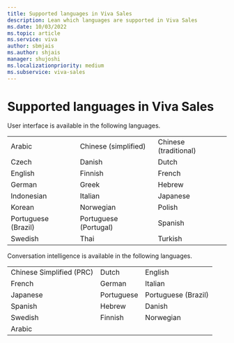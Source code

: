 ```yaml
---
title: Supported languages in Viva Sales
description: Lean which languages are supported in Viva Sales
ms.date: 10/03/2022
ms.topic: article
ms.service: viva
author: sbmjais
ms.author: shjais
manager: shujoshi
ms.localizationpriority: medium
ms.subservice: viva-sales
---
```


# Supported languages in Viva Sales

User interface is available in the following languages.

||||
|------------------------------|--------------------------------|--------------------------------|
|     Arabic                   |     Chinese   (simplified)     |     Chinese   (traditional)    |
|     Czech                    |     Danish                     |     Dutch                      |
|     English                  |     Finnish                    |     French                     |
|     German                   |     Greek                      |     Hebrew                     |
|     Indonesian               |     Italian                    |     Japanese                   |
|     Korean                   |     Norwegian                  |     Polish                     |
|     Portuguese   (Brazil)    |     Portuguese   (Portugal)    |     Spanish                    |
|     Swedish                  |     Thai                       |     Turkish                    |

Conversation intelligence is available in the following languages.

||||
|-----------------------------------|-------------------|------------------------------|
|     Chinese   Simplified (PRC)    |     Dutch         |     English                  |
|     French                        |     German        |     Italian                  |
|     Japanese                      |     Portuguese    |     Portuguese   (Brazil)    |
|     Spanish                       |     Hebrew        |     Danish                   |
|     Swedish                       |     Finnish       |     Norwegian                |
|     Arabic                    |                   |                              |


